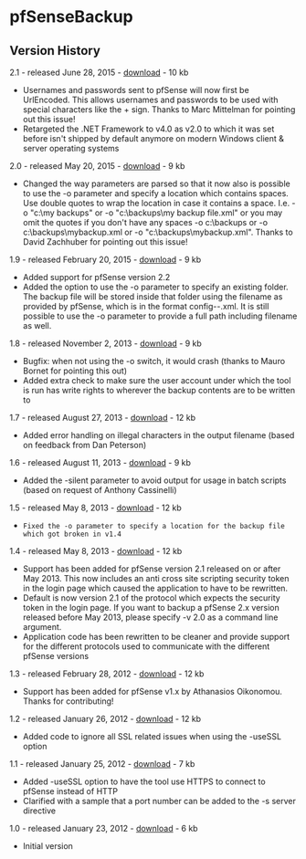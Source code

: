 # pfSenseBackup

## Version History

2.1 - released June 28, 2015 - [download](https://github.com/KoenZomers/pfSenseBackup/raw/master/Releases/pfSenseBackupv2.1.zip) - 10 kb

- Usernames and passwords sent to pfSense will now first be UrlEncoded. This allows usernames and passwords to be used with special characters like the + sign. Thanks to Marc Mittelman for pointing out this issue!
- Retargeted the .NET Framework to v4.0 as v2.0 to which it was set before isn't shipped by default anymore on modern Windows client & server operating systems

2.0 - released May 20, 2015 - [download](https://github.com/KoenZomers/pfSenseBackup/raw/master/Releases/pfSenseBackupv2.0.zip) - 9 kb

- Changed the way parameters are parsed so that it now also is possible to use the -o parameter and specify a location which contains spaces. Use double quotes to wrap the location in case it contains a space. I.e. -o "c:\my backups" or -o "c:\backups\my backup file.xml" or you may omit the quotes if you don't have any spaces -o c:\backups or -o c:\backups\mybackup.xml or -o "c:\backups\mybackup.xml". Thanks to David Zachhuber for pointing out this issue!

1.9 - released February 20, 2015 - [download](https://github.com/KoenZomers/pfSenseBackup/raw/master/Releases/pfSenseBackupv1.9.zip) - 9 kb

- Added support for pfSense version 2.2
- Added the option to use the -o parameter to specify an existing folder. The backup file will be stored inside that folder using the filename as provided by pfSense, which is in the format config-<servername>-<year><month><day><hour><minute><second>.xml. It is still possible to use the -o parameter to provide a full path including filename as well.

1.8 - released November 2, 2013 - [download](https://github.com/KoenZomers/pfSenseBackup/raw/master/Releases/pfSenseBackupv1.8.zip) - 9 kb

- Bugfix: when not using the -o switch, it would crash (thanks to Mauro Bornet for pointing this out)
- Added extra check to make sure the user account under which the tool is run has write rights to wherever the backup contents are to be written to

1.7 - released August 27, 2013 - [download](https://github.com/KoenZomers/pfSenseBackup/raw/master/Releases/pfSenseBackupv1.7.zip) - 12 kb

- Added error handling on illegal characters in the output filename (based on feedback from Dan Peterson)

1.6 - released August 11, 2013 - [download](https://github.com/KoenZomers/pfSenseBackup/raw/master/Releases/pfSenseBackupv1.6.zip) - 9 kb

- Added the -silent parameter to avoid output for usage in batch scripts (based on request of Anthony Cassinelli)

1.5 - released May 8, 2013 - [download](https://github.com/KoenZomers/pfSenseBackup/raw/master/Releases/pfSenseBackupv1.5.zip) - 12 kb

-     Fixed the -o parameter to specify a location for the backup file which got broken in v1.4

1.4 - released May 8, 2013 - [download](https://github.com/KoenZomers/pfSenseBackup/raw/master/Releases/pfSenseBackupv1.4.zip) - 12 kb

- Support has been added for pfSense version 2.1 released on or after May 2013. This now includes an anti cross site scripting security token in the login page which caused the application to have to be rewritten.
- Default is now version 2.1 of the protocol which expects the security token in the login page. If you want to backup a pfSense 2.x version released before May 2013, please specify -v 2.0 as a command line argument.
- Application code has been rewritten to be cleaner and provide support for the different protocols used to communicate with the different pfSense versions

1.3 - released February 28, 2012 - [download](https://github.com/KoenZomers/pfSenseBackup/raw/master/Releases/pfSenseBackupv1.3.zip) - 12 kb

- Support has been added for pfSense v1.x by Athanasios Oikonomou. Thanks for contributing!

1.2 - released January 26, 2012 - [download](https://github.com/KoenZomers/pfSenseBackup/raw/master/Releases/pfSenseBackupv1.2.zip) - 12 kb

- Added code to ignore all SSL related issues when using the -useSSL option

1.1 - released January 25, 2012 - [download](https://github.com/KoenZomers/pfSenseBackup/raw/master/Releases/pfSenseBackupv1.1.zip) - 7 kb

- Added -useSSL option to have the tool use HTTPS to connect to pfSense instead of HTTP
- Clarified with a sample that a port number can be added to the -s server directive

1.0 - released January 23, 2012 - [download](https://github.com/KoenZomers/pfSenseBackup/raw/master/Releases/pfSenseBackupv1.0.zip) - 6 kb

- Initial version